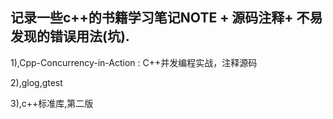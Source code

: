 ## 记录一些c++的书籍学习笔记NOTE + 源码注释+ 不易发现的错误用法(坑).
1),Cpp-Concurrency-in-Action : C++并发编程实战，注释源码  

2),glog,gtest  

3),c++标准库,第二版  


 